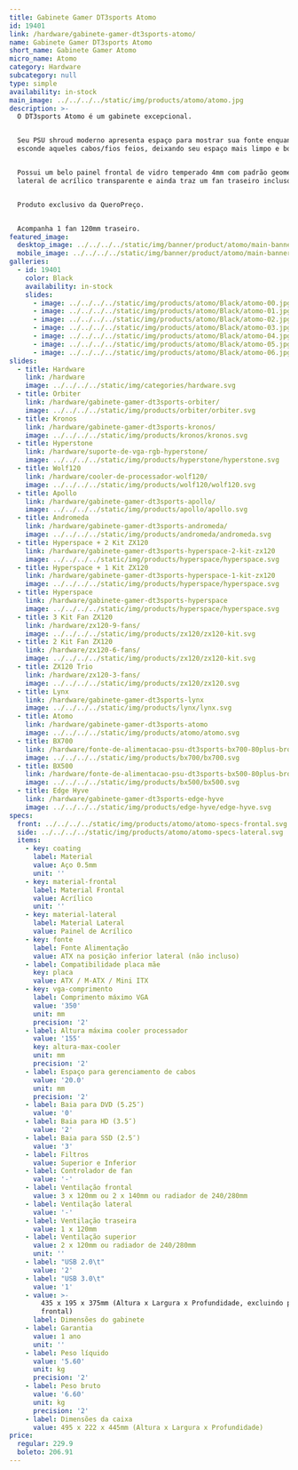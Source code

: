 ```yaml
---
title: Gabinete Gamer DT3sports Atomo
id: 19401
link: /hardware/gabinete-gamer-dt3sports-atomo/
name: Gabinete Gamer DT3sports Atomo
short_name: Gabinete Gamer Atomo
micro_name: Atomo
category: Hardware
subcategory: null
type: simple
availability: in-stock
main_image: ../../../../static/img/products/atomo/atomo.jpg
description: >-
  O DT3sports Atomo é um gabinete excepcional. 


  Seu PSU shroud moderno apresenta espaço para mostrar sua fonte enquanto
  esconde aqueles cabos/fios feios, deixando seu espaço mais limpo e bonito. 


  Possui um belo painel frontal de vidro temperado 4mm com padrão geométrico,
  lateral de acrílico transparente e ainda traz um fan traseiro incluso. 


  Produto exclusivo da QueroPreço.


  Acompanha 1 fan 120mm traseiro.
featured_image:
  desktop_image: ../../../../static/img/banner/product/atomo/main-banner__desktop.jpg
  mobile_image: ../../../../static/img/banner/product/atomo/main-banner__desktop.jpg
galleries:
  - id: 19401
    color: Black
    availability: in-stock
    slides:
      - image: ../../../../static/img/products/atomo/Black/atomo-00.jpg
      - image: ../../../../static/img/products/atomo/Black/atomo-01.jpg
      - image: ../../../../static/img/products/atomo/Black/atomo-02.jpg
      - image: ../../../../static/img/products/atomo/Black/atomo-03.jpg
      - image: ../../../../static/img/products/atomo/Black/atomo-04.jpg
      - image: ../../../../static/img/products/atomo/Black/atomo-05.jpg
      - image: ../../../../static/img/products/atomo/Black/atomo-06.jpg
slides:
  - title: Hardware
    link: /hardware
    image: ../../../../static/img/categories/hardware.svg
  - title: Orbiter
    link: /hardware/gabinete-gamer-dt3sports-orbiter/
    image: ../../../../static/img/products/orbiter/orbiter.svg
  - title: Kronos
    link: /hardware/gabinete-gamer-dt3sports-kronos/
    image: ../../../../static/img/products/kronos/kronos.svg
  - title: Hyperstone
    link: /hardware/suporte-de-vga-rgb-hyperstone/
    image: ../../../../static/img/products/hyperstone/hyperstone.svg
  - title: Wolf120
    link: /hardware/cooler-de-processador-wolf120/
    image: ../../../../static/img/products/wolf120/wolf120.svg
  - title: Apollo
    link: /hardware/gabinete-gamer-dt3sports-apollo/
    image: ../../../../static/img/products/apollo/apollo.svg
  - title: Andromeda
    link: /hardware/gabinete-gamer-dt3sports-andromeda/
    image: ../../../../static/img/products/andromeda/andromeda.svg
  - title: Hyperspace + 2 Kit ZX120
    link: /hardware/gabinete-gamer-dt3sports-hyperspace-2-kit-zx120
    image: ../../../../static/img/products/hyperspace/hyperspace.svg
  - title: Hyperspace + 1 Kit ZX120
    link: /hardware/gabinete-gamer-dt3sports-hyperspace-1-kit-zx120
    image: ../../../../static/img/products/hyperspace/hyperspace.svg
  - title: Hyperspace
    link: /hardware/gabinete-gamer-dt3sports-hyperspace
    image: ../../../../static/img/products/hyperspace/hyperspace.svg
  - title: 3 Kit Fan ZX120
    link: /hardware/zx120-9-fans/
    image: ../../../../static/img/products/zx120/zx120-kit.svg
  - title: 2 Kit Fan ZX120
    link: /hardware/zx120-6-fans/
    image: ../../../../static/img/products/zx120/zx120-kit.svg
  - title: ZX120 Trio
    link: /hardware/zx120-3-fans/
    image: ../../../../static/img/products/zx120/zx120.svg
  - title: Lynx
    link: /hardware/gabinete-gamer-dt3sports-lynx
    image: ../../../../static/img/products/lynx/lynx.svg
  - title: Atomo
    link: /hardware/gabinete-gamer-dt3sports-atomo
    image: ../../../../static/img/products/atomo/atomo.svg
  - title: BX700
    link: /hardware/fonte-de-alimentacao-psu-dt3sports-bx700-80plus-bronze/
    image: ../../../../static/img/products/bx700/bx700.svg
  - title: BX500
    link: /hardware/fonte-de-alimentacao-psu-dt3sports-bx500-80plus-bronze/
    image: ../../../../static/img/products/bx500/bx500.svg
  - title: Edge Hyve
    link: /hardware/gabinete-gamer-dt3sports-edge-hyve
    image: ../../../../static/img/products/edge-hyve/edge-hyve.svg
specs:
  front: ../../../../static/img/products/atomo/atomo-specs-frontal.svg
  side: ../../../../static/img/products/atomo/atomo-specs-lateral.svg
  items:
    - key: coating
      label: Material
      value: Aço 0.5mm
      unit: ''
    - key: material-frontal
      label: Material Frontal
      value: Acrílico
      unit: ''
    - key: material-lateral
      label: Material Lateral
      value: Painel de Acrílico
    - key: fonte
      label: Fonte Alimentação
      value: ATX na posição inferior lateral (não incluso)
    - label: Compatibilidade placa mãe
      key: placa
      value: ATX / M-ATX / Mini ITX
    - key: vga-comprimento
      label: Comprimento máximo VGA
      value: '350'
      unit: mm
      precision: '2'
    - label: Altura máxima cooler processador
      value: '155'
      key: altura-max-cooler
      unit: mm
      precision: '2'
    - label: Espaço para gerenciamento de cabos
      value: '20.0'
      unit: mm
      precision: '2'
    - label: Baia para DVD (5.25″)
      value: '0'
    - label: Baia para HD (3.5″)
      value: '2'
    - label: Baia para SSD (2.5″)
      value: '3'
    - label: Filtros
      value: Superior e Inferior
    - label: Controlador de fan
      value: '-'
    - label: Ventilação frontal
      value: 3 x 120mm ou 2 x 140mm ou radiador de 240/280mm
    - label: Ventilação lateral
      value: '-'
    - label: Ventilação traseira
      value: 1 x 120mm
    - label: Ventilação superior
      value: 2 x 120mm ou radiador de 240/280mm
      unit: ''
    - label: "USB 2.0\t"
      value: '2'
    - label: "USB 3.0\t"
      value: '1'
    - value: >-
        435 x 195 x 375mm (Altura x Largura x Profundidade, excluindo painel
        frontal)
      label: Dimensões do gabinete
    - label: Garantia
      value: 1 ano
      unit: ''
    - label: Peso líquido
      value: '5.60'
      unit: kg
      precision: '2'
    - label: Peso bruto
      value: '6.60'
      unit: kg
      precision: '2'
    - label: Dimensões da caixa
      value: 495 x 222 x 445mm (Altura x Largura x Profundidade)
price:
  regular: 229.9
  boleto: 206.91
---
```

